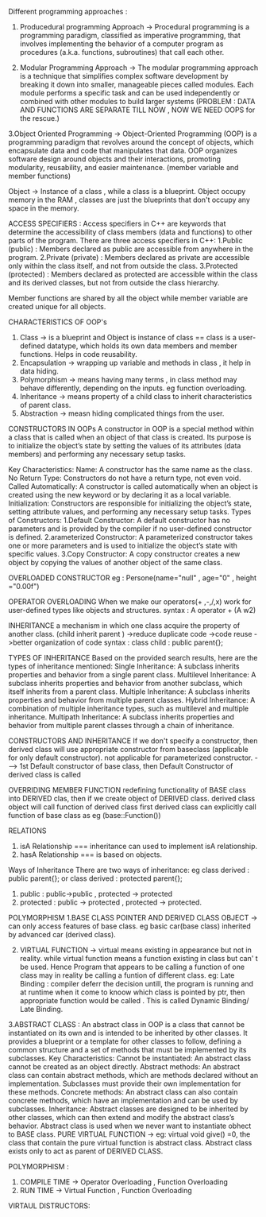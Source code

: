 Different programming approaches :

1. Producedural programming Approach -> Procedural programming is a programming paradigm, classified as imperative programming, that involves implementing the behavior of a computer program as procedures (a.k.a. functions, subroutines) that call each other.

2. Modular Programming Approach -> The modular programming approach is a technique that simplifies complex software development by breaking it down into smaller, manageable pieces called modules. Each module performs a specific task and can be used independently or combined with other modules to build larger systems
   (PROBLEM : DATA AND FUNCTIONS ARE SEPARATE TILL NOW , NOW WE NEED OOPS for the rescue.)

3.Object Oriented Programming -> Object-Oriented Programming (OOP) is a programming paradigm that revolves around the concept of objects, which encapsulate data and code that manipulates that data. OOP organizes software design around objects and their interactions, promoting modularity, reusability, and easier maintenance. (member variable and member functions)

Object -> Instance of a class , while a class is a blueprint.
Object occupy memory in the RAM , classes are just the blueprints that don't occupy any space in the memory.

ACCESS SPECIFIERS :
Access specifiers in C++ are keywords that determine the accessibility of class members (data and functions) to other parts of the program. There are three access specifiers in C++:
1.Public (public) : Members declared as public are accessible from anywhere in the program.
2.Private (private) : Members declared as private are accessible only within the class itself, and not from outside the class.
3.Protected (protected) : Members declared as protected are accessible within the class and its derived classes, but not from outside the class hierarchy.

Member functions are shared by all the object while member variable are created unique for all objects.

CHARACTERISTICS OF OOP's

1. Class -> is a blueprint and Object is instance of class == class is a user-defined datatype, which holds its own data members and member functions. Helps in code reusability.
2. Encapsulation -> wrapping up variable and methods in class , it help in data hiding.
3. Polymorphism -> means having many terms , in class method may behave differently, depending on the inputs. eg function overloading.
4. Inheritance -> means property of a child class to inherit characteristics of parent class.
5. Abstraction -> measn hiding complicated things from the user.

CONSTRUCTORS IN OOPs
A constructor in OOP is a special method within a class that is called when an object of that class is created. Its purpose is to initialize the object’s state by setting the values of its attributes (data members) and performing any necessary setup tasks.

Key Characteristics:
Name: A constructor has the same name as the class.
No Return Type: Constructors do not have a return type, not even void.
Called Automatically: A constructor is called automatically when an object is created using the new keyword or by declaring it as a local variable.
Initialization: Constructors are responsible for initializing the object’s state, setting attribute values, and performing any necessary setup tasks.
Types of Constructors:
1.Default Constructor: A default constructor has no parameters and is provided by the compiler if no user-defined constructor is defined.
2.arameterized Constructor: A parameterized constructor takes one or more parameters and is used to initialize the object’s state with specific values.
3.Copy Constructor: A copy constructor creates a new object by copying the values of another object of the same class.

OVERLOADED CONSTRUCTOR
eg : Persone(name="null" , age="0" , height ="0.00f")

OPERATOR OVERLOADING
When we make our operators(+ ,-,/,x) work for user-defined types like objects and structures.
syntax : A operator + (A w2)

INHERITANCE
a mechanism in which one class acquire the property of another class. (child inherit parent )
->reduce duplicate code
->code reuse
->better organization of code
syntax : class child : public parent{};

TYPES OF INHERITANCE
Based on the provided search results, here are the types of inheritance mentioned:
Single Inheritance: A subclass inherits properties and behavior from a single parent class.
Multilevel Inheritance: A subclass inherits properties and behavior from another subclass, which itself inherits from a parent class.
Multiple Inheritance: A subclass inherits properties and behavior from multiple parent classes.
Hybrid Inheritance: A combination of multiple inheritance types, such as multilevel and multiple inheritance.
Multipath Inheritance: A subclass inherits properties and behavior from multiple parent classes through a chain of inheritance.

CONSTRUCTORS AND INHERITANCE
If we don't specify a constructor, then derived class will use appropriate constructor from baseclass (applicable for only default constructor). not applicable for parameterized constructor.
---> 1st Default constructor of base class, then Default Constructor of derived class is called

OVERRIDING MEMBER FUNCTION
redefining functionality of BASE class into DERIVED clas, then if we create object of DERIVED class.
derived class object will call function of derived class first
derived class can explicitly call function of base class as eg (base::Function())

RELATIONS

1. isA Relationship === inheritance can used to implement isA relationship.
2. hasA Relationship === is based on objects.

Ways of Inheritance
There are two ways of inheritance:
eg class derived : public parent{}; or class derived : protected parent{};

1. public : public->public , protected -> protected
2. protected : public -> protected , protected -> protected.

POLYMORPHISM
1.BASE CLASS POINTER AND DERIVED CLASS OBJECT -> can only access features of base class. eg basic car(base class) inherited by advanced car (derived class).

2. VIRTUAL FUNCTION -> virtual means existing in appearance but not in reality. while virtual function means a function existing in class but can'
   t be used.
   Hence Program that appears to be calling a function of one class may in reality be calling a funtion of different class. eg:
   Late Binding : compiler deferr the decision untill, the program is running and at runtime when it come to knoow which class is pointed by ptr, then appropriate function would be called . This is called Dynamic Binding/ Late Binding.

3.ABSTRACT CLASS :
An abstract class in OOP is a class that cannot be instantiated on its own and is intended to be inherited by other classes. It provides a blueprint or a template for other classes to follow, defining a common structure and a set of methods that must be implemented by its subclasses.
Key Characteristics:
Cannot be instantiated: An abstract class cannot be created as an object directly.
Abstract methods: An abstract class can contain abstract methods, which are methods declared without an implementation. Subclasses must provide their own implementation for these methods.
Concrete methods: An abstract class can also contain concrete methods, which have an implementation and can be used by subclasses.
Inheritance: Abstract classes are designed to be inherited by other classes, which can then extend and modify the abstract class’s behavior.
Abstract class is used when we never want to instantiate obhect to BASE class.
PURE VIRTUAL FUNCTION -> eg: virtual void give() =0, the class that contain the pure virtual function is abstract class.
Abstract class exists only to act as parent of DERIVED CLASS.

POLYMORPHISM :

1. COMPILE TIME -> Operator Overloading , Function Overloading
2. RUN TIME -> Virtual Function , Function Overloading

VIRTAUL DISTRUCTORS:
